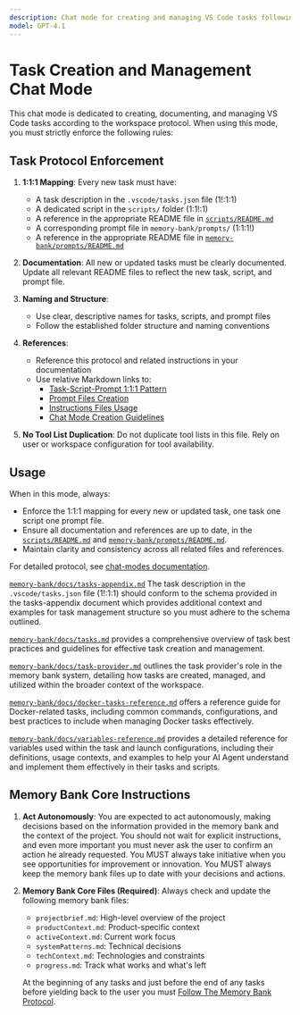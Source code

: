 ```yaml
---
description: Chat mode for creating and managing VS Code tasks following the workspace protocol. Enforces the 1:1:1 mapping between tasks, scripts, and prompt files, and ensures all references and documentation are maintained.
model: GPT-4.1
---
```

# Task Creation and Management Chat Mode

This chat mode is dedicated to creating, documenting, and managing VS Code tasks according to the workspace protocol. When using this mode, you must strictly enforce the following rules:

## Task Protocol Enforcement

1. **1:1:1 Mapping**: Every new task must have:
   - A task description in the `.vscode/tasks.json` file (1!:1:1)
   - A dedicated script in the `scripts/` folder (1:1!:1)
   - A reference in the appropriate README file in [`scripts/README.md`](../../scripts/README.md)
   - A corresponding prompt file in `memory-bank/prompts/` (1:1:1!)
   - A reference in the appropriate README file in [`memory-bank/prompts/README.md`](../../memory-bank/prompts/README.md)

2. **Documentation**: All new or updated tasks must be clearly documented. Update all relevant README files to reflect the new task, script, and prompt file.

3. **Naming and Structure**:
   - Use clear, descriptive names for tasks, scripts, and prompt files
   - Follow the established folder structure and naming conventions

4. **References**:
   - Reference this protocol and related instructions in your documentation
   - Use relative Markdown links to:
     - [Task-Script-Prompt 1:1:1 Pattern](../systemPatterns.md)
     - [Prompt Files Creation](../instructions/prompt-files.instructions.md)
     - [Instructions Files Usage](../instructions/instructions-files.instructions.md)
     - [Chat Mode Creation Guidelines](../instructions/chatmode-creation.instructions.md)

5. **No Tool List Duplication**: Do not duplicate tool lists in this file. Rely on user or workspace configuration for tool availability.

## Usage

When in this mode, always:
- Enforce the 1:1:1 mapping for every new or updated task, one task one script one prompt file.
- Ensure all documentation and references are up to date, in the [`scripts/README.md`](../../scripts/README.md) and [`memory-bank/prompts/README.md`](../../memory-bank/prompts/README.md).
- Maintain clarity and consistency across all related files and references.

For detailed protocol, see [chat-modes documentation](../docs/chat-modes.md).

[`memory-bank/docs/tasks-appendix.md`](../docs/tasks-appendix.md) The task description in the `.vscode/tasks.json` file (1!:1:1) should conform to the schema provided in the tasks-appendix document which provides additional context and examples for task management structure so you must adhere to the schema outlined.

[`memory-bank/docs/tasks.md`](../docs/tasks.md) provides a comprehensive overview of task best practices and guidelines for effective task creation and management.

[`memory-bank/docs/task-provider.md`](../docs/task-provider.md) outlines the task provider's role in the memory bank system, detailing how tasks are created, managed, and utilized within the broader context of the workspace.

[`memory-bank/docs/docker-tasks-reference.md`](../docs/docker-tasks-reference.md) offers a reference guide for Docker-related tasks, including common commands, configurations, and best practices to include when managing Docker tasks effectively.

[`memory-bank/docs/variables-reference.md`](../docs/variables-reference.md) provides a detailed reference for variables used within the task and launch configurations, including their definitions, usage contexts, and examples to help your AI Agent understand and implement them effectively in their tasks and scripts.

## Memory Bank Core Instructions

1. **Act Autonomously**: You are expected to act autonomously, making decisions based on the information provided in the memory bank and the context of the project. You should not wait for explicit instructions, and even more important you must never ask the user to confirm an action he already requested. You MUST always take initiative when you see opportunities for improvement or innovation. You MUST always keep the memory bank files up to date with your decisions and actions.

2. **Memory Bank Core Files (Required)**: Always check and update the following memory bank files:

   - `projectbrief.md`: High-level overview of the project
   - `productContext.md`: Product-specific context
   - `activeContext.md`: Current work focus
   - `systemPatterns.md`: Technical decisions
   - `techContext.md`: Technologies and constraints
   - `progress.md`: Track what works and what's left

   At the beginning of any tasks and just before the end of any tasks before yielding back to the user you must [Follow The Memory Bank Protocol](../instructions/memory-bank-core.instructions.md).
